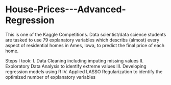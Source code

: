 # House-Prices---Advanced-Regression
This is one of the Kaggle Competitions. Data scientist/data science students are tasked to use 79 explanatory variables which describs (almost) every aspect of residential homes in Ames, Iowa, to predict the final price of each home. 

Steps I took:
I.	Data Cleaning including imputing missing values
II.	Exploratory Data Analysis to identify extreme values
III. Developing regression models using R
IV. Applied LASSO Regularization to identify the optimized number of explanatory variables 
